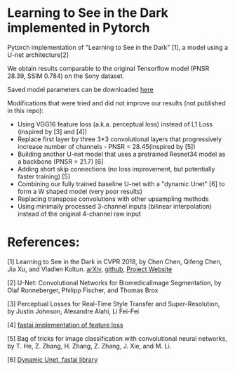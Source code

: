 # Learning to See in the Dark implemented in Pytorch

Pytorch implementation of "Learning to See in the Dark" [1], a model using a U-net architecture[2] 

We obtain results comparable to the original Tensorflow model (PNSR 28.39, SSIM 0.784) on the Sony dataset.

Saved model parameters can be downloaded [here](https://drive.google.com/file/d/11Xvyk0pvrrOdukC9erHSykprkcXeXnmF/view?usp=sharing) 


Modifications that were tried and did not improve our results (not published in this repo):

- Using VGG16 feature loss (a.k.a. perceptual loss) instead of L1 Loss (inspired by [3] and [4])
- Replace first layer by three 3*3 convolutional layers that progressively increase number of channels - PNSR = 28.45(inspired by [5])
- Building another U-net model that uses a pretrained Resnet34 model as a backbone (PNSR = 21.7) [6] 
- Adding short skip connections (no loss improvement, but potentially faster training) [5]
- Combining our fully trained baseline U-net with a "dynamic Unet" [6] to form a W shaped model (very poor results)
- Replacing transpose convolutions with other upsampling methods
- Using minimally processed 3-channel inputs (bilinear interpolation) instead of the original 4-channel raw input



# References:

[1] Learning to See in the Dark in CVPR 2018, by Chen Chen, Qifeng Chen, Jia Xu, and Vladlen Koltun.
[arXiv](https://arxiv.org/abs/1805.01934), [github](https://github.com/cchen156/Learning-to-See-in-the-Dark),
    [Project Website](http://cchen156.web.engr.illinois.edu/SID.html)
    
[2] U-Net: Convolutional Networks for BiomedicalImage Segmentation, by Olaf Ronneberger, Philipp Fischer, and Thomas Brox

[3] Perceptual Losses for Real-Time Style Transfer and Super-Resolution, by Justin Johnson, Alexandre Alahi, Li Fei-Fei

[4] [fastai implementation of feature loss](https://nbviewer.jupyter.org/github/fastai/course-v3/blob/master/nbs/dl1/lesson7-superres.ipynb)
    
[5]  Bag of tricks for image classification with convolutional neural networks, by T. He, Z. Zhang, H. Zhang, Z. Zhang, J. Xie, and M. Li.

[6] [Dynamic Unet, fastai library](https://docs.fast.ai/vision.models.unet.html)





